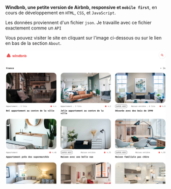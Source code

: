 **Windbnb, une petite version de Airbnb, responsive et `mobile first`**, en cours de développement en `HTML`, `CSS`, et `JavaScript`.

Les données proviennent d'un fichier `json`. Je travaille avec ce fichier exactement comme un `API`

Vous pouvez visiter le site en cliquant sur l'image ci-dessous ou sur le lien en bas de la section `About`.


<a href = "https://yousoumar.github.io/js-windbnb"><img src = "images/screenshot.png"></img></a>




  

